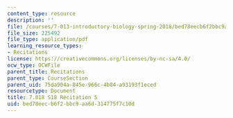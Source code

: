 ```yaml
---
content_type: resource
description: ''
file: /courses/7-013-introductory-biology-spring-2018/bed78eecb6f2bbc9aa6d314775f7c10d_MIT7_013s18Rec5_slides.pdf
file_size: 225492
file_type: application/pdf
learning_resource_types:
- Recitations
license: https://creativecommons.org/licenses/by-nc-sa/4.0/
ocw_type: OCWFile
parent_title: Recitations
parent_type: CourseSection
parent_uid: 75da904a-845e-966c-4b84-a93193f1eced
resourcetype: Document
title: 7.018 S18 Recitation 5
uid: bed78eec-b6f2-bbc9-aa6d-314775f7c10d
---
```

